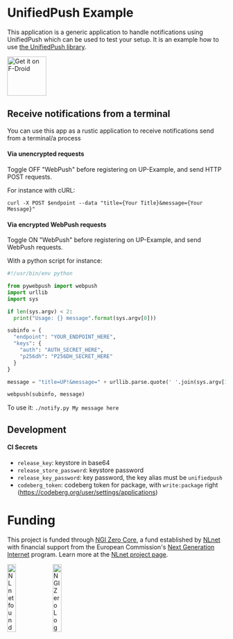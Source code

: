 # UnifiedPush Example

This application is a generic application to handle notifications using UnifiedPush which can be used to test your setup. It is an example how to use [the UnifiedPush library](https://codeberg.org/UnifiedPush/android-connector).

[<img src="https://fdroid.gitlab.io/artwork/badge/get-it-on.png"
     alt="Get it on F-Droid"
     height="90">](https://f-droid.org/packages/org.unifiedpush.example/)

## Receive notifications from a terminal

You can use this app as a rustic application to receive notifications send from a terminal/a process

#### Via unencrypted requests

Toggle OFF "WebPush" before registering on UP-Example, and send HTTP POST requests.

For instance with cURL:

```
curl -X POST $endpoint --data "title={Your Title}&message={Your Message}"
```

#### Via encrypted WebPush requests

Toggle ON "WebPush" before registering on UP-Example, and send WebPush requests.

With a python script for instance:

```py
#!/usr/bin/env python

from pywebpush import webpush
import urllib
import sys

if len(sys.argv) < 2:
  print("Usage: {} message".format(sys.argv[0]))

subinfo = {
  "endpoint": "YOUR_ENDPOINT_HERE",
  "keys": {
    "auth": "AUTH_SECRET_HERE",
    "p256dh": "P256DH_SECRET_HERE"
  }
}

message = "title=UP!&message=" + urllib.parse.quote(' '.join(sys.argv[1::]))

webpush(subinfo, message)
```

To use it: `./notify.py My message here`

## Development

#### CI Secrets
* `release_key`: keystore in base64
* `release_store_password`: keystore password
* `release_key_password`: key password, the key alias must be `unifiedpush`
* `codeberg_token`: codeberg token for package, with `write:package` right (https://codeberg.org/user/settings/applications)

# Funding

This project is funded through [NGI Zero Core](https://nlnet.nl/core), a fund established by [NLnet](https://nlnet.nl) with financial support from the European Commission's [Next Generation Internet](https://ngi.eu) program. Learn more at the [NLnet project page](https://nlnet.nl/project/UnifiedPush).

[<img src="https://codeberg.org/UnifiedPush/documentation/raw/branch/main/static/img/nlnet_banner.png" alt="NLnet foundation logo" width="20%" />](https://nlnet.nl)
[<img src="https://codeberg.org/UnifiedPush/documentation/raw/branch/main/static/img/NGI0_tag.svg" alt="NGI Zero Logo" width="20%" />](https://nlnet.nl/core)
